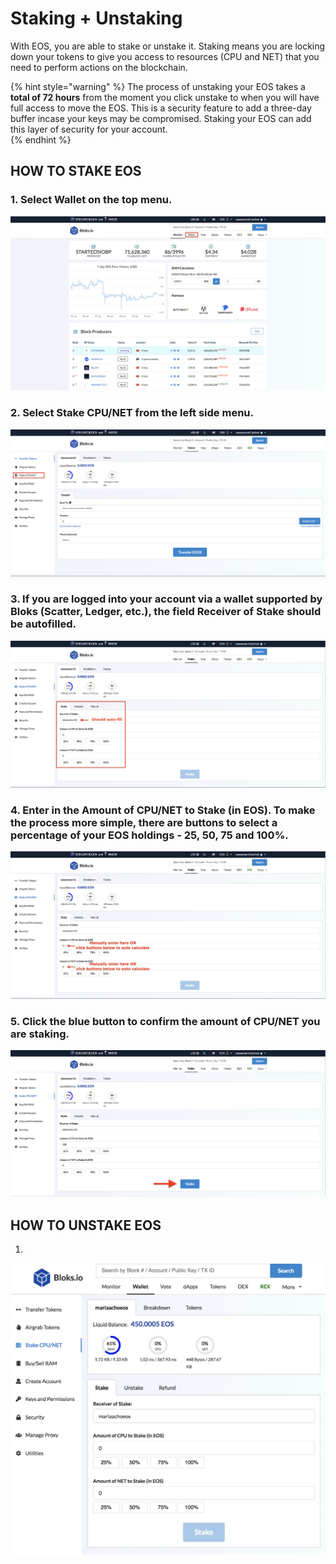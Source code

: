 # Staking + Unstaking

With EOS, you are able to stake or unstake it. Staking means you are locking down your tokens to give you access to resources \(CPU and NET\) that you need to perform actions on the blockchain. 

{% hint style="warning" %}
The process of unstaking your EOS takes a **total of 72 hours** from the moment you click unstake to when you will have full access to move the EOS. This is a security feature to add a three-day buffer incase your keys may be compromised. Staking your EOS can add this layer of security for your account.  
{% endhint %}

## HOW TO STAKE EOS

### 1. Select **Wallet** on the top menu.

![](../.gitbook/assets/image%20%283%29.png)

### 2. Select **Stake CPU/NET** from the left side menu.

![](../.gitbook/assets/image%20%2817%29.png)

### 3. If you are logged into your account via a wallet supported by Bloks \(Scatter, Ledger, etc.\), the field Receiver of Stake should be autofilled.

![](../.gitbook/assets/image.png)

### 4. Enter in the **Amount of CPU/NET to Stake \(in EOS\)**. To make the process more simple, there are buttons to select a percentage of your EOS holdings - 25, 50, 75 and 100%.

![](../.gitbook/assets/image%20%286%29.png)

### 5. Click the blue button to confirm the amount of CPU/NET you are staking.

![](../.gitbook/assets/image%20%2813%29.png)

## HOW TO UNSTAKE EOS

1. 




![](../.gitbook/assets/image%20%289%29.png)



